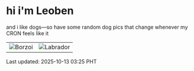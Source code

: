 # hi i'm Leoben

and i like dogs—so have some random dog pics that change whenever my CRON feels like it

|  |  |
|--------|----------|
| ![Borzoi](https://random-dog-vercel.vercel.app/api/random-borzoi?v=1760297121) | ![Labrador](https://random-dog-vercel.vercel.app/api/random-labrador?v=1760297121) |

Last updated: 2025-10-13 03:25 PHT
